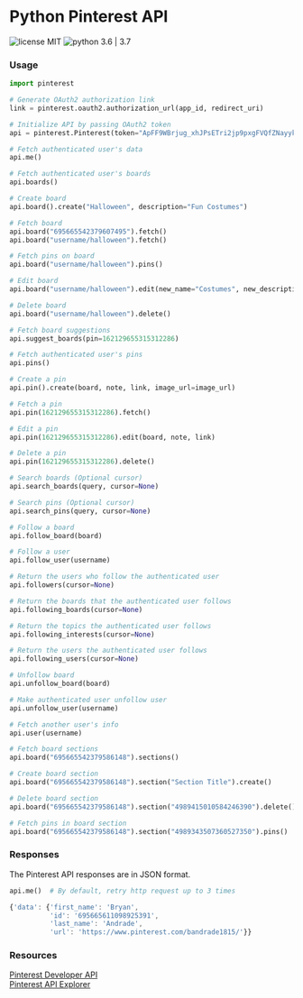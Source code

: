 # Python Pinterest API

![license MIT](https://s3-us-west-1.amazonaws.com/bryand1/images/badges/license-MIT-blue.svg)
![python 3.6 | 3.7](https://s3-us-west-1.amazonaws.com/bryand1/images/badges/python-3.6-3.7.svg)


### Usage

```python
import pinterest

# Generate OAuth2 authorization link
link = pinterest.oauth2.authorization_url(app_id, redirect_uri)

# Initialize API by passing OAuth2 token
api = pinterest.Pinterest(token="ApFF9WBrjug_xhJPsETri2jp9pxgFVQfZNayykxFOjJQhWAw")

# Fetch authenticated user's data
api.me()

# Fetch authenticated user's boards
api.boards()

# Create board
api.board().create("Halloween", description="Fun Costumes")

# Fetch board
api.board("695665542379607495").fetch()
api.board("username/halloween").fetch()

# Fetch pins on board
api.board("username/halloween").pins()

# Edit board
api.board("username/halloween").edit(new_name="Costumes", new_description="Halloween Costume Ideas")

# Delete board
api.board("username/halloween").delete()

# Fetch board suggestions
api.suggest_boards(pin=162129655315312286)

# Fetch authenticated user's pins
api.pins()

# Create a pin
api.pin().create(board, note, link, image_url=image_url)

# Fetch a pin
api.pin(162129655315312286).fetch()

# Edit a pin
api.pin(162129655315312286).edit(board, note, link)

# Delete a pin
api.pin(162129655315312286).delete()

# Search boards (Optional cursor)
api.search_boards(query, cursor=None)

# Search pins (Optional cursor)
api.search_pins(query, cursor=None)

# Follow a board
api.follow_board(board)

# Follow a user
api.follow_user(username)

# Return the users who follow the authenticated user
api.followers(cursor=None)

# Return the boards that the authenticated user follows
api.following_boards(cursor=None)

# Return the topics the authenticated user follows
api.following_interests(cursor=None)

# Return the users the authenticated user follows
api.following_users(cursor=None)

# Unfollow board
api.unfollow_board(board)

# Make authenticated user unfollow user
api.unfollow_user(username)

# Fetch another user's info
api.user(username)

# Fetch board sections
api.board("695665542379586148").sections()

# Create board section
api.board("695665542379586148").section("Section Title").create()

# Delete board section
api.board("695665542379586148").section("4989415010584246390").delete()

# Fetch pins in board section
api.board("695665542379586148").section("4989343507360527350").pins()
```


### Responses

The Pinterest API responses are in JSON format.

```python
api.me()  # By default, retry http request up to 3 times
```

```javascript
{'data': {'first_name': 'Bryan',
          'id': '695665611098925391',
          'last_name': 'Andrade',
          'url': 'https://www.pinterest.com/bandrade1815/'}}

```


### Resources

[Pinterest Developer API](https://developers.pinterest.com/docs/getting-started/introduction/)  
[Pinterest API Explorer](https://developers.pinterest.com/tools/api-explorer/)

